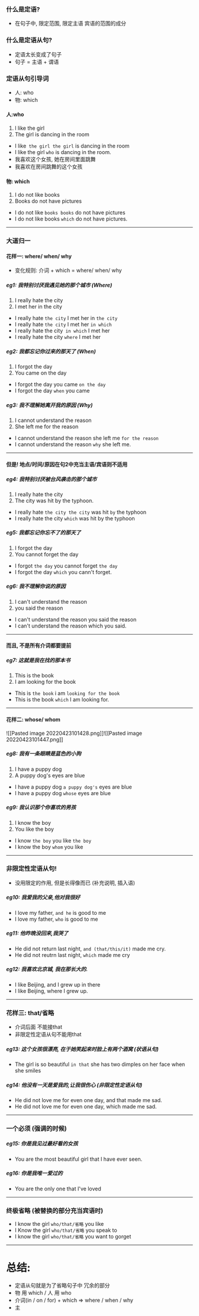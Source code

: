 ### 什么是定语?

- 在句子中, 限定范围, 限定主语 宾语的范围的成分


### 什么是定语从句?

- 定语太长变成了句子
- 句子 = 主语 + 谓语

### 定语从句引导词

- 人: who
- 物: which

#### 人:who

1.  l like the girl
2.  The girl is dancing in the room

- I like` the girl the girl` is dancing in the room
- I like the girl `who` is dancing in the room.
- 我喜欢这个女孩, 她在房间里面跳舞
- 我喜欢在房间跳舞的这个女孩


#### 物: which
1. I do not like books
2. Books do not have pictures

- I do not like `books books` do not have pictures
- I do not like books `which` do not have pictures.

----
### 大道归一

#### 花样一: where/ when/ why

- 变化规则: 介词 + which = where/ when/ why


##### eg1: 我特别讨厌我遇见她的那个城市 (Where)
1. I really hate the city
2. I met her in the city

- I really hate `the city` I met her in `the city`
- I really hate `the city` I met her `in which`
- I really hate the city` in which` I met her
- I really hate the city `where` I met her

##### eg2: 我都忘记你过来的那天了 (When)
1. I forgot the day
2. You came on the day

- I forgot the day you came `on the day`
- I forgot the day `when` you came

##### eg3: 我不理解她离开我的原因 (Why)
1. I cannot understand the reason
2. She left me for the reason

- I cannot understand the reason she left me `for the reason`
- I cannot understand the reason `why` she left me.

----
####  但是! 地点/时间/原因在句2中充当主语/宾语则不适用

##### eg4: 我特别讨厌被台风袭击的那个城市
1.  I really hate the city
2. The city was hit by the typhoon.

- I really hate `the city the city` was hit `by` the typhoon
- I really hate the city `which` was hit by the typhoon

##### eg5: 我都忘记你忘不了的那天了
1. I forgot the day
2. You cannot forget the day

- I forgot `the day` you cannot forget `the day`
- I forgot the day `which` you cann't forget.

##### eg6: 我不理解你说的原因
1. I can't understand the reason
2. you said the reason

- I can't understand the reason you said the reason
- I can't understand the reason which you said.

----
####  而且, 不是所有介词都要提前
##### eg7: 这就是我在找的那本书
1. This is the book
2. I am looking for the book

- This is `the book` i am `looking for the book`
- This is the book `which` I am looking for.

----

#### 花样二: whose/ whom
![[Pasted image 20220423101428.png]]![[Pasted image 20220423101447.png]]

##### eg8:  我有一条眼睛是蓝色的小狗
1. I have a puppy dog
2. A puppy dog's eyes are blue

- I have a puppy dog `a puppy dog's` eyes are blue
- I have  a puppy dog `whose` eyes are blue

##### eg9:  我认识那个你喜欢的男孩
1. I know the boy
2. You like the boy

- I know `the boy` you like `the boy`
- I know the boy `whom` you like

---
### 非限定性定语从句!
- 没用限定的作用, 但是长得像而已 (补充说明, 插入语)

##### eg10:  我爱我的父亲,他对我很好
- I love my father, `and he` is good to me
- I love my father, `who` is good to me

##### eg11:  他昨晚没回来,我哭了
- He did not return last night, `and (that/this/it)` made me cry.
- He did not reutrn last night, `which` made me cry

##### eg12:  我喜欢北京城, 我在那长大的.
- I like Beijing, and I grew up in there
- I like Beijing, where I grew up.

----
### 花样三: that/省略

- 介词后面 不能接that
- 非限定性定语从句不能用that

##### eg13:  这个女孩很漂亮, 在于她笑起来时脸上有两个酒窝 (状语从句)
- The girl is so beautiful `in that` she has two dimples on her face when she smiles

##### eg14:  他没有一天是爱我的,让我很伤心 (非限定性定语从句)
- He did not love me for even one day, and that made me sad.
- He did not love me for even one day, which made me sad.

--- 
### 一个必须 (强调的时候)

##### eg15:  你是我见过最好看的女孩
- You are the most beautiful girl that I have ever seen.

##### eg16:  你是我唯一爱过的
- You are the only one that I've loved

----
### 终极省略 (被替换的部分充当宾语时)

- I know the girl `who/that/省略` you like
- I Know the girl `who/that/省略` you speak to
- I know the girl `who/that/省略` you want to gorget


----
# 总结:

- 定语从句就是为了省略句子中 冗余的部分
- 物 用 which / 人 用 who
- 介词(in / on / for) + which =>  where / when / why
- 主